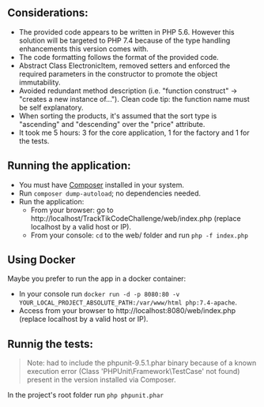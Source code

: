 ## Considerations:

- The provided code appears to be written in PHP 5.6. However this solution will be targeted to PHP 7.4 because of the type handling enhancements this version comes with.
- The code formatting follows the format of the provided code.
- Abstract Class ElectronicItem, removed setters and enforced the required parameters in the constructor to promote the object immutability.
- Avoided redundant method description (i.e. "function construct" -> "creates a new instance of..."). Clean code tip: the function name must be self explanatory.
- When sorting the products, it's assumed that the sort type is "ascending" and "descending" over the "price" attribute.
- It took me 5 hours: 3 for the core application, 1 for the factory and 1 for the tests.

## Running the application:

- You must have [Composer](https://getcomposer.org/) installed in your system.
- Run `composer dump-autoload`; no dependencies needed.
- Run the application:
  - From your browser: go to http://localhost/TrackTikCodeChallenge/web/index.php (replace localhost by a valid host or IP).
  - From your console: `cd` to the web/ folder and run `php -f index.php`

## Using Docker

Maybe you prefer to run the app in a docker container:
-  In your console run `docker run -d -p 8080:80 -v YOUR_LOCAL_PROJECT_ABSOLUTE_PATH:/var/www/html php:7.4-apache`.
-  Access from your browser to http://localhost:8080/web/index.php (replace localhost by a valid host or IP).



## Runnig the tests:

> Note: had to include the phpunit-9.5.1.phar binary because of a known execution error (Class 'PHPUnit\Framework\TestCase' not found) present in the version installed via Composer.

In the project's root folder run `php phpunit.phar`
